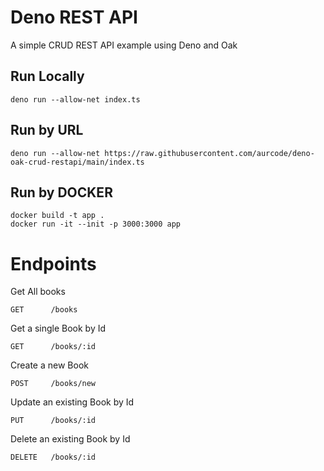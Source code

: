 # Deno REST API
A simple CRUD REST API example using Deno and Oak

## Run Locally
```
deno run --allow-net index.ts
```

## Run by URL
```
deno run --allow-net https://raw.githubusercontent.com/aurcode/deno-oak-crud-restapi/main/index.ts
```

## Run by DOCKER
```
docker build -t app .
docker run -it --init -p 3000:3000 app
```

# Endpoints

Get All books
```
GET      /books
```

Get a single Book by Id
```
GET      /books/:id
```

Create a new Book
```
POST     /books/new
```

Update an existing Book by Id
```
PUT      /books/:id
```

Delete an existing Book by Id
```
DELETE   /books/:id
```
